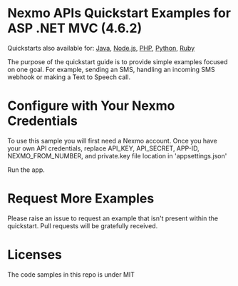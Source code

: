 # Nexmo APIs Quickstart Examples for ASP .NET MVC (4.6.2)

Quickstarts also available for: [Java](https://github.com/nexmo-community/nexmo-java-quickstart), [Node.js](https://github.com/nexmo-community/nexmo-node-quickstart), [PHP](https://github.com/nexmo-community/nexmo-php-quickstart), [Python](https://github.com/nexmo-community/nexmo-python-quickstart), [Ruby](https://github.com/nexmo-community/nexmo-ruby-quickstart)

The purpose of the quickstart guide is to provide simple examples focused on one goal. For example, sending an SMS, handling an incoming SMS webhook or making a Text to Speech call.

# Configure with Your Nexmo Credentials 
To use this sample you will first need a Nexmo account. Once you have your own API credentials, replace API_KEY, API_SECRET, APP-ID, NEXMO_FROM_NUMBER, and private.key file location in 'appsettings.json'


Run the app.

# Request More Examples
Please raise an issue to request an example that isn't present within the quickstart. Pull requests will be gratefully received.

# Licenses
The code samples in this repo is under MIT
